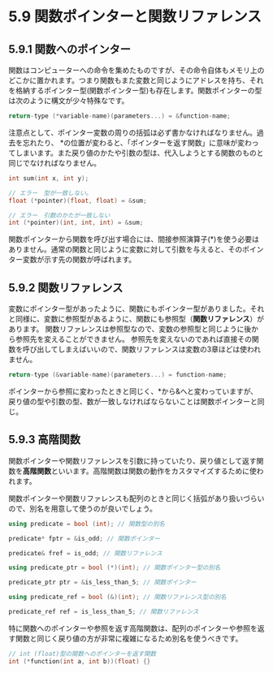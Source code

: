 # 5.9 関数ポインターと関数リファレンス

## 5.9.1 関数へのポインター
関数はコンピューターへの命令を集めたものですが、その命令自体もメモリ上のどこかに置かれます。つまり関数もまた変数と同じようにアドレスを持ち、それを格納するポインター型(関数ポインター型)も存在します。関数ポインターの型は次のように構文が少々特殊なです。

```C++
return-type (*variable-name)(parameters...) = &function-name;
```

注意点として、ポインター変数の周りの括弧は必ず書かなければなりません。過去を忘れたり、 *の位置が変わると、「ポインターを返す関数」に意味が変わってしまいます。また戻り値のかたや引数の型は、代入しようとする関数のものと同じでなければなりません。
```C++
int sum(int x, int y);

// エラー　型が一致しない。
float (*pointer)(float, float) = &sum;

// エラー　引数のかたが一致しない
int (*pointer)(int, int, int) = &sum;
```

関数ポインターから関数を呼び出す場合には、間接参照演算子(*)を使う必要はありません。通常の関数と同じように変数に対して引数を与えると、そのポインター変数が示す先の関数が呼ばれます。

## 5.9.2 関数リファレンス
変数にポインター型があったように、関数にもポインター型がありました。それと同様に、変数に参照型があるように、関数にも参照型（**関数リファレンス**）があります。
関数リファレンスは参照型なので、変数の参照型と同じように後から参照先を変えることができません。
参照先を変えないのであれば直接その関数を呼び出してしまえばいいので、関数リファレンスは変数の3章ほどは使われません。
```C++
return-type (&variable-name)(parameters...) = function-name;
```

ポインターから参照に変わったときと同じく、*から&へと変わっていますが、戻り値の型や引数の型、数が一致しなければならないことは関数ポインターと同じ。

## 5.9.3 高階関数
関数ポインターや関数リファレンスを引数に持っていたり、戻り値として返す関数を**高階関数**といいます。高階関数は関数の動作をカスタマイズするために使われます。

関数ポインターや関数リファレンスも配列のときと同じく括弧があり扱いづらいので、別名を用意して使うのが良いでしょう。

```C++
using predicate = bool (int); // 関数型の別名

predicate* fptr = &is_odd; // 関数ポインター

predicate& fref = is_odd; // 関数リファレンス

using predicate_ptr = bool (*)(int); // 関数ポインター型の別名

predicate_ptr ptr = &is_less_than_5; // 関数ポインター

using predicate_ref = bool (&)(int); // 関数リファレンス型の別名

predicate_ref ref = is_less_than_5; // 関数リファレンス
```

特に関数へのポインターや参照を返す高階関数は、配列のポインターや参照を返す関数と同じく戻り値の方が非常に複雑になるため別名を使うべきです。
```C++
// int (float)型の関数へのポインターを返す関数
int (*function(int a, int b))(float) {}
```